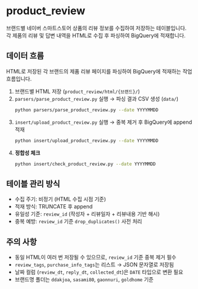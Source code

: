 # product_review

브랜드별 네이버 스마트스토어 상품의 리뷰 정보를 수집하여 저장하는 테이블입니다.  
각 제품의 리뷰 및 답변 내역을 HTML로 수집 후 파싱하여 BigQuery에 적재합니다.

## 데이터 흐름

HTML로 저장된 각 브랜드의 제품 리뷰 페이지를 파싱하여 BigQuery에 적재하는 작업 흐름입니다.

1. 브랜드별 HTML 저장 (`product_review/html/{브랜드}/`)
2. `parsers/parse_product_review.py` 실행 → 파싱 결과 CSV 생성 (`data/`)
    ```bash
    python parsers/parse_product_review.py --date YYYYMMDD
    ```
3. `insert/upload_product_review.py` 실행 → 중복 제거 후 BigQuery에 append 적재
    ```bash
    python insert/upload_product_review.py --date YYYYMMDD
    ```
4. **정합성 체크**
    ```bash
    python insert/check_product_review.py --date YYYYMMDD
    ```

## 테이블 관리 방식
- 수집 주기: 비정기 (HTML 수집 시점 기준)
- 적재 방식: TRUNCATE 후 append
- 유일성 기준: `review_id` (작성자 + 리뷰일자 + 리뷰내용 기반 해시)
- 중복 예방: `review_id` 기준 `drop_duplicates()` 사전 처리

## 주의 사항
- 동일 HTML이 여러 번 저장될 수 있으므로, `review_id` 기준 중복 제거 필수
- `review_tags`, `purchase_info_tags`는 리스트 → JSON 문자열로 저장됨
- 날짜 컬럼 (`review_dt`, `reply_dt`, `collected_dt`)은 `DATE` 타입으로 변환 필요
- 브랜드명 폴더는 `ddakjoa`, `sasami80`, `gaonnuri`, `goldhome` 기준